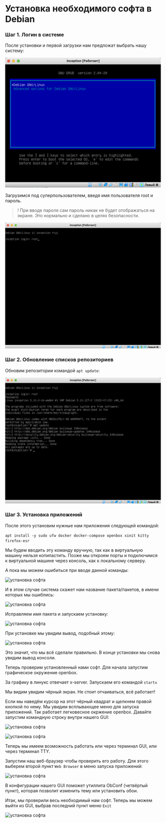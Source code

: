 # Установка необходимого софта в Debian

### Шаг 1. Логин в системе

После установки и первой загрузки нам предложат выбрать нашу систему:

![установка софта](media/install_soft/install_step_0.png)

Загрузимся под суперпользователем, введя имя пользователя root и пароль.

> ! При вводе пароля сам пароль никак не будет отображаться на экране. Это нормально и сделано в целях безопасности.

![установка софта](media/install_soft/install_step_1.png)

### Шаг 2. Обновление списков репозиториев

Обновим репозитории командой ```apt update```:

![установка софта](media/install_soft/install_step_2.png)

### Шаг 3. Установка приложений

После этого установим нужные нам приложения следующей командой:

```apt install -y sudo ufw docker docker-compose openbox xinit kitty firefox-esr```

Мы будем вводить эту команду вручную, так как в виртуальную машину нельзя копипастить. Позже мы откроем порты и подключимся к виртуальной машине через консоль, как к локальному серверу.

А пока мы можем ошибиться при вводе данной команды:

![установка софта](media/install_soft/install_step_3.png)

И в этом случае система скажет нам название пакета/пакетов, в имени которых мы ошиблись:

![установка софта](media/install_soft/install_step_4.png)

Исправляем имя пакета и запускаем установку:

![установка софта](media/install_soft/install_step_5.png)

При установке мы увидим вывод, подобный этому:

![установка софта](media/install_soft/install_step_6.png)

Это значит, что мы всё сделали правильно. В конце установки мы снова увидим вывод консоли.

Теперь проверим установленный нами софт. Для начала запустим графическое окружение openbox.

За графику в линукс отвечает x-server. Запускаем его командой ```startx```

Мы видим увидим чёрный экран. Не стоит отчаиваться, всё работает!

Если мы наведём курсор на этот чёрный квадрат и щелкнем правой кнопкой по нему. Мы увидим всплывающее меню для запуска приложений. Так работает легковесное окржение openbox. Давайте запустим командную строку внутри нашего GUI:

![установка софта](media/install_soft/install_step_7.png)

![установка софта](media/install_soft/install_step_8.png)

Теперь мы имеем возможность работать или через терминал GUI, или через терминал TTY.

Запустим наш веб-браузер чтобы проверить его работу. Для этого выберем второй пункт ```Web Browser``` в меню запуска приложений:

![установка софта](media/install_soft/install_step_9.png)

В конфигурации нашего GUI поможет утиллита ObConf (четвёртый пункт), которая позволит изменить тему или установить обои.

Итак, мы проверили весь необходимый нам софт. Теперь мы можем выйти из GUI, выбрав последний пункт меню ```Exit```

![установка софта](media/install_soft/install_step_10.png)